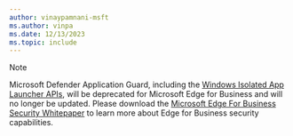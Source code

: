 ```yaml
---
author: vinaypamnani-msft
ms.author: vinpa
ms.date: 12/13/2023
ms.topic: include
---
```


> [!NOTE]
> Microsoft Defender Application Guard, including the [Windows Isolated App Launcher APIs](/windows/win32/api/isolatedapplauncher/), will be deprecated for Microsoft Edge for Business and will no longer be updated. Please download the [Microsoft Edge For Business Security Whitepaper](https://edgestatic.azureedge.net/shared/cms/pdfs/Microsoft_Edge_Security_Whitepaper_v2.pdf) to learn more about Edge for Business security capabilities.